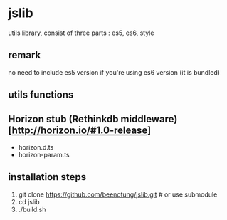 # jslib
utils library, consist of three parts : es5, es6, style

## remark
no need to include es5 version if you're using es6 version (it is bundled)

## utils functions
## Horizon stub (Rethinkdb middleware) [http://horizon.io/#1.0-release]
- horizon.d.ts
- horizon-param.ts

## installation steps
1. git clone https://github.com/beenotung/jslib.git # or use submodule
2. cd jslib
3. ./build.sh

